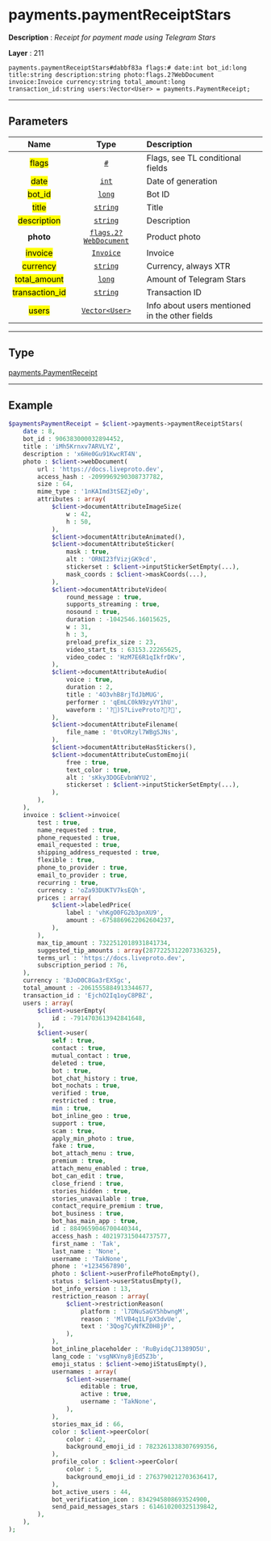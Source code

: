 # payments.paymentReceiptStars

**Description** : *Receipt for payment made using Telegram Stars*

**Layer** : 211

```tl
payments.paymentReceiptStars#dabbf83a flags:# date:int bot_id:long title:string description:string photo:flags.2?WebDocument invoice:Invoice currency:string total_amount:long transaction_id:string users:Vector<User> = payments.PaymentReceipt;
```

---

## Parameters

| Name | Type | Description |
| :---: | :---: | :--- |
| <mark>flags</mark> | [`#`](type/#) | Flags, see TL conditional fields |
| <mark>date</mark> | [`int`](type/int) | Date of generation |
| <mark>bot_id</mark> | [`long`](type/long) | Bot ID |
| <mark>title</mark> | [`string`](type/string) | Title |
| <mark>description</mark> | [`string`](type/string) | Description |
| **photo** | [`flags.2?WebDocument`](type/WebDocument) | Product photo |
| <mark>invoice</mark> | [`Invoice`](type/Invoice) | Invoice |
| <mark>currency</mark> | [`string`](type/string) | Currency, always XTR |
| <mark>total_amount</mark> | [`long`](type/long) | Amount of Telegram Stars |
| <mark>transaction_id</mark> | [`string`](type/string) | Transaction ID |
| <mark>users</mark> | [`Vector<User>`](type/User) | Info about users mentioned in the other fields |

---

## Type

[payments.PaymentReceipt](type/payments.PaymentReceipt)

---

## Example

```php
$paymentsPaymentReceipt = $client->payments->paymentReceiptStars(
	date : 8,
	bot_id : 906383000032894452,
	title : 'iMh5Krnxv7ARVLYZ',
	description : 'x6He0Gu91KwcRT4N',
	photo : $client->webDocument(
		url : 'https://docs.liveproto.dev',
		access_hash : -2099969290308737782,
		size : 64,
		mime_type : '1nKAImd3tSEZjeDy',
		attributes : array(
			$client->documentAttributeImageSize(
				w : 42,
				h : 50,
			),
			$client->documentAttributeAnimated(),
			$client->documentAttributeSticker(
				mask : true,
				alt : 'ORNI23fVizjGK9cd',
				stickerset : $client->inputStickerSetEmpty(...),
				mask_coords : $client->maskCoords(...),
			),
			$client->documentAttributeVideo(
				round_message : true,
				supports_streaming : true,
				nosound : true,
				duration : -1042546.16015625,
				w : 31,
				h : 3,
				preload_prefix_size : 23,
				video_start_ts : 63153.22265625,
				video_codec : 'HzM7E6R1qIkfrDKv',
			),
			$client->documentAttributeAudio(
				voice : true,
				duration : 2,
				title : '4O3vhB8rjTdJbMUG',
				performer : 'qEmLC0kN9zyVY1hU',
				waveform : '?)S?LiveProto??',
			),
			$client->documentAttributeFilename(
				file_name : '0tvORzyl7WBgSJNs',
			),
			$client->documentAttributeHasStickers(),
			$client->documentAttributeCustomEmoji(
				free : true,
				text_color : true,
				alt : 'sKky3DOGEvbnWYU2',
				stickerset : $client->inputStickerSetEmpty(...),
			),
		),
	),
	invoice : $client->invoice(
		test : true,
		name_requested : true,
		phone_requested : true,
		email_requested : true,
		shipping_address_requested : true,
		flexible : true,
		phone_to_provider : true,
		email_to_provider : true,
		recurring : true,
		currency : 'oZa93DUKTV7ksEQh',
		prices : array(
			$client->labeledPrice(
				label : 'vhKgO0FG2b3pnXU9',
				amount : -6758869622062604237,
			),
		),
		max_tip_amount : 7322512018931841734,
		suggested_tip_amounts : array(2877225312207336325),
		terms_url : 'https://docs.liveproto.dev',
		subscription_period : 76,
	),
	currency : 'BJoD0C8Ga3rEXSgc',
	total_amount : -2061555884913344677,
	transaction_id : 'EjchO2Iq1oyC8PBZ',
	users : array(
		$client->userEmpty(
			id : -7914703613942841648,
		),
		$client->user(
			self : true,
			contact : true,
			mutual_contact : true,
			deleted : true,
			bot : true,
			bot_chat_history : true,
			bot_nochats : true,
			verified : true,
			restricted : true,
			min : true,
			bot_inline_geo : true,
			support : true,
			scam : true,
			apply_min_photo : true,
			fake : true,
			bot_attach_menu : true,
			premium : true,
			attach_menu_enabled : true,
			bot_can_edit : true,
			close_friend : true,
			stories_hidden : true,
			stories_unavailable : true,
			contact_require_premium : true,
			bot_business : true,
			bot_has_main_app : true,
			id : 8849659046700440344,
			access_hash : 402197315044737577,
			first_name : 'Tak',
			last_name : 'None',
			username : 'TakNone',
			phone : '+1234567890',
			photo : $client->userProfilePhotoEmpty(),
			status : $client->userStatusEmpty(),
			bot_info_version : 13,
			restriction_reason : array(
				$client->restrictionReason(
					platform : 'l7DNuSaGY5hbwngM',
					reason : 'MlVB4q1LFpX3dvUe',
					text : '3Qog7CyNfKZ0H8jP',
				),
			),
			bot_inline_placeholder : 'RuByidqCJ1389D5U',
			lang_code : 'vsgNKVny8jEd5Z3b',
			emoji_status : $client->emojiStatusEmpty(),
			usernames : array(
				$client->username(
					editable : true,
					active : true,
					username : 'TakNone',
				),
			),
			stories_max_id : 66,
			color : $client->peerColor(
				color : 42,
				background_emoji_id : 7823261338307699356,
			),
			profile_color : $client->peerColor(
				color : 5,
				background_emoji_id : 2763790212703636417,
			),
			bot_active_users : 44,
			bot_verification_icon : 8342945808693524900,
			send_paid_messages_stars : 614610200325139842,
		),
	),
);
```